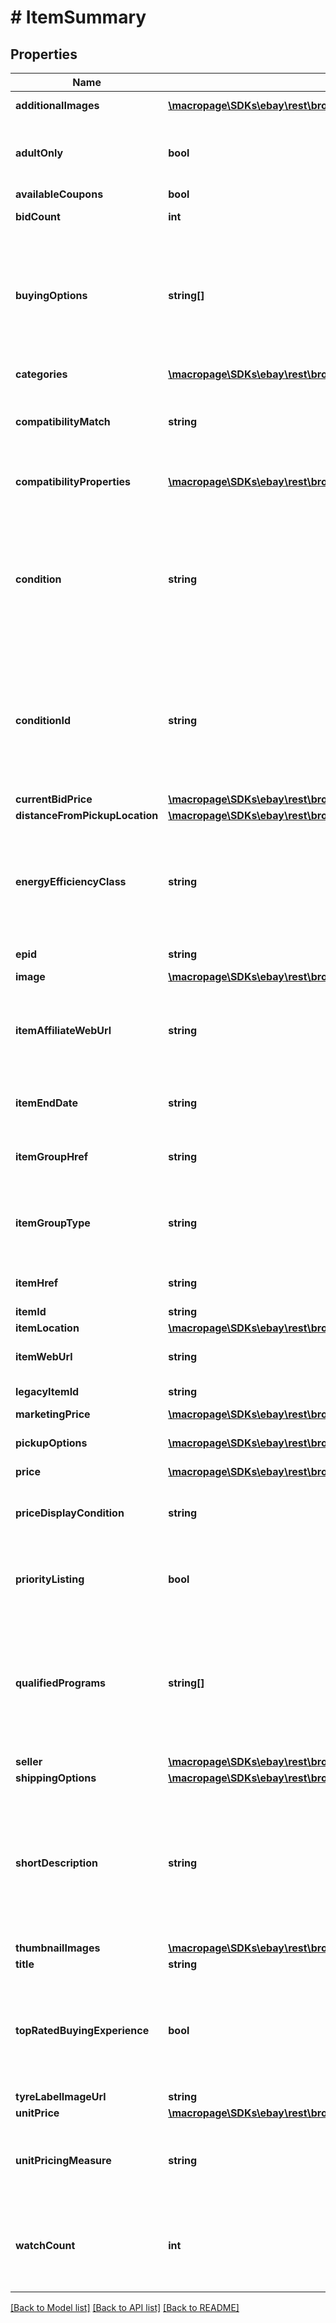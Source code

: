 # # ItemSummary

## Properties

Name | Type | Description | Notes
------------ | ------------- | ------------- | -------------
**additionalImages** | [**\macropage\SDKs\ebay\rest\browse\Model\Image[]**](Image.md) | An array of containers with the URLs for the images that are in addition to the primary image.  The primary image is returned in the &lt;b&gt; image.imageUrl&lt;/b&gt; field. | [optional]
**adultOnly** | **bool** | This indicates if the item is for adults only. For more information about adult-only items on eBay, see &lt;a href&#x3D;\&quot;https://pages.ebay.com/help/policies/adult-only.html\&quot; target&#x3D;\&quot;_blank\&quot;&gt;Adult items policy&lt;/a&gt; for sellers and &lt;a href&#x3D;\&quot;https://www.ebay.com/help/terms-conditions/default/searching-adult-items?id&#x3D;4661\&quot; target&#x3D;\&quot;_blank\&quot;&gt;Adult-Only items on eBay&lt;/a&gt; for buyers. | [optional]
**availableCoupons** | **bool** | This boolean attribute indicates if coupons are available for the item. | [optional]
**bidCount** | **int** | This integer value indicates the total number of bids that have been placed for an auction item. This field is only returned for auction items. | [optional]
**buyingOptions** | **string[]** | A comma separated list of all the purchase options available for the item. &lt;br&gt;&lt;br&gt;&lt;b&gt; Values Returned: &lt;/b&gt;   &lt;ul&gt; &lt;li&gt;&lt;b&gt;FIXED_PRICE&lt;/b&gt; - Indicates the buyer can purchase the item for a set price using the Buy It Now button. &lt;/li&gt;  &lt;li&gt;&lt;b&gt; AUCTION&lt;/b&gt; - Indicates the buyer can place a bid for the item. After the first bid is placed, this becomes a live auction item and is the only buying option for this item.&lt;/li&gt;  &lt;li&gt;&lt;b&gt; BEST_OFFER&lt;/b&gt; - Items where the buyer can send the seller a price they&#39;re willing to pay for the item. The seller can accept, reject, or send a counter offer. For details about Best Offer, see &lt;a href&#x3D;\&quot;https://www.ebay.com/help/selling/listings/selling-buy-now/adding-best-offer-listing?id&#x3D;4144\&quot; target&#x3D;\&quot;_blank\&quot;&gt;Best Offer&lt;/a&gt;.  &lt;/li&gt;&lt;/ul&gt; Code so that your app gracefully handles any future changes to this list. | [optional]
**categories** | [**\macropage\SDKs\ebay\rest\browse\Model\Category[]**](Category.md) | This container returns the primary category ID of the item (as well as the secondary category if the item was listed in two categories). | [optional]
**compatibilityMatch** | **string** | This indicates how well the item matches the &lt;b&gt;compatibility_filter&lt;/b&gt; product attributes.  &lt;br&gt;&lt;br&gt;&lt;b&gt; Valid Values: &lt;/b&gt; EXACT or POSSIBLE &lt;br /&gt;&lt;br /&gt;Code so that your app gracefully handles any future changes to this list. For implementation help, refer to &lt;a href&#x3D;&#39;https://developer.ebay.com/api-docs/buy/browse/types/gct:CompatibilityMatchEnum&#39;&gt;eBay API documentation&lt;/a&gt; | [optional]
**compatibilityProperties** | [**\macropage\SDKs\ebay\rest\browse\Model\CompatibilityProperty[]**](CompatibilityProperty.md) | This container returns only the product attributes that are compatible with the item. These attributes were specified in the &lt;b&gt;compatibility_filter&lt;/b&gt; in the request. This means that if you passed in 5 attributes and only 4 are compatible, only those 4 are returned. If none of the attributes are compatible, this container is not returned. | [optional]
**condition** | **string** | The text describing the condition of the item, such as New or Used. For a list of condition names, see &lt;a href&#x3D;\&quot;https://developer.ebay.com/devzone/finding/callref/enums/conditionIdList.html\&quot; target&#x3D;\&quot;_blank\&quot;&gt;Item Condition IDs and Names&lt;/a&gt;.  &lt;br /&gt;&lt;br /&gt;Code so that your app gracefully handles any future changes to this list. &lt;br /&gt;&lt;br /&gt;&lt;span class&#x3D;\&quot;tablenote\&quot;&gt;&lt;b&gt; Note: &lt;/b&gt;As of September 1, 2021, condition ID 2500 (&#39;Seller Refurbished&#39;) is no longer a valid item condition in the &lt;b&gt;Cell Phones &amp; Smartphones&lt;/b&gt; category (category ID 9355) for the following marketplaces: US, Canada, UK, Germany, and Australia. This refurbished item condition has been replaced by three new refurbished values, which include &#39;Excellent - Refurbished&#39; (condition ID 2010), &#39;Very Good - Refurbished&#39; (condition ID 2020), and &#39;Good - Refurbished&#39; (condition ID 2030).&lt;/span&gt; | [optional]
**conditionId** | **string** | The identifier of the condition of the item. For example, 1000 is the identifier for NEW. For a list of condition names and IDs, see &lt;a https://developer.ebay.com/devzone/finding/callref/enums/conditionIdList.html\&quot; target&#x3D;\&quot;_blank\&quot;&gt;Item Condition IDs and Names&lt;/a&gt;. &lt;br /&gt;&lt;br /&gt;Code so that your app gracefully handles any future changes to this list.&lt;br /&gt;&lt;br /&gt;&lt;span class&#x3D;\&quot;tablenote\&quot;&gt;&lt;b&gt; Note: &lt;/b&gt;As of September 1, 2021, condition ID 2500 (&#39;Seller Refurbished&#39;) is no longer a valid item condition in the &lt;b&gt;Cell Phones &amp; Smartphones&lt;/b&gt; category (category ID 9355) for the following marketplaces: US, Canada, UK, Germany, and Australia. This refurbished item condition has been replaced by three new refurbished values, which include &#39;Excellent - Refurbished&#39; (condition ID 2010), &#39;Very Good - Refurbished&#39; (condition ID 2020), and &#39;Good - Refurbished&#39; (condition ID 2030).&lt;/span&gt; | [optional]
**currentBidPrice** | [**\macropage\SDKs\ebay\rest\browse\Model\ConvertedAmount**](ConvertedAmount.md) |  | [optional]
**distanceFromPickupLocation** | [**\macropage\SDKs\ebay\rest\browse\Model\TargetLocation**](TargetLocation.md) |  | [optional]
**energyEfficiencyClass** | **string** | This indicates the &lt;a href&#x3D;\&quot;https://en.wikipedia.org/wiki/European_Union_energy_label\&quot;&gt;European energy efficiency&lt;/a&gt; rating (EEK) of the item.  Energy efficiency ratings apply to products listed by commercial vendors in electronics categories only. &lt;br /&gt;&lt;br /&gt;Currently, this field is only applicable for the Germany site, and  is only returned if the seller specified the energy efficiency rating through item specifics at listing time. Rating values include &lt;code&gt;A+++&lt;/code&gt;, &lt;code&gt;A++&lt;/code&gt;, &lt;code&gt;A+&lt;/code&gt;, &lt;code&gt;A&lt;/code&gt;, &lt;code&gt;B&lt;/code&gt;, &lt;code&gt;C&lt;/code&gt;, &lt;code&gt;D&lt;/code&gt;, &lt;code&gt;E&lt;/code&gt;, &lt;code&gt;F&lt;/code&gt;, and &lt;code&gt;G&lt;/code&gt;. | [optional]
**epid** | **string** | An ePID is the eBay product identifier of a product from the eBay product catalog.  This indicates the product in which the item belongs. | [optional]
**image** | [**\macropage\SDKs\ebay\rest\browse\Model\Image**](Image.md) |  | [optional]
**itemAffiliateWebUrl** | **string** | The URL to the View Item page of the item, which includes the affiliate tracking ID. This field is only returned if the seller enables affiliate tracking for the item by including the &lt;code&gt;&lt;a href&#x3D;\&quot;/api-docs/buy/static/api-browse.html#Headers\&quot;&gt;X-EBAY-C-ENDUSERCTX&lt;/a&gt;&lt;/code&gt; request header in the method.  &lt;br /&gt; &lt;br /&gt;&lt;span class&#x3D;\&quot;tablenote\&quot;&gt;&lt;b&gt;Note: &lt;/b&gt; eBay Partner Network, in order to receive a commission for your sales, you must use this URL to forward your buyer to the ebay.com site. &lt;/span&gt; | [optional]
**itemEndDate** | **string** | The date and time up to which the item can be purchased.  This value is returned in UTC format (yyyy-MM-ddThh:mm:ss.sssZ), which you can convert into the local time of the buyer.&lt;br /&gt;&lt;br /&gt;&lt;span class&#x3D;\&quot;tablenote\&quot;&gt;&lt;b&gt; Note: &lt;/b&gt;This field is not returned for Good &#39;Til Cancelled (GTC) listings.&lt;/span&gt; | [optional]
**itemGroupHref** | **string** | The HATEOAS reference of the parent page of the item group. An item group is an item that has various aspect differences, such as color, size, storage capacity, etc. &lt;br /&gt; &lt;br /&gt;&lt;span class&#x3D;\&quot;tablenote\&quot;&gt; &lt;b&gt;  Note: &lt;/b&gt;This field is returned only for item groups.&lt;/span&gt; | [optional]
**itemGroupType** | **string** | The indicates the item group type. An item group is an item that has various aspect differences, such as color, size, storage capacity, etc. &lt;br /&gt;&lt;br /&gt;Currently only the &lt;code&gt;SELLER_DEFINED_VARIATIONS&lt;/code&gt; is supported and indicates this is an item group created by the seller. &lt;br /&gt; &lt;br /&gt;&lt;span class&#x3D;\&quot;tablenote\&quot;&gt; &lt;b&gt; Note: &lt;/b&gt;This field is returned only for item groups.&lt;/span&gt;&lt;br /&gt;&lt;br /&gt;Code so that your app gracefully handles any future changes to this list. | [optional]
**itemHref** | **string** | The URI for the Browse API &lt;a href&#x3D;\&quot;/api-docs/buy/browse/resources/item/methods/getItem\&quot;&gt;getItem&lt;/a&gt; method, which can be used to retrieve more details about items in the search results. | [optional]
**itemId** | **string** | The unique RESTful identifier of the item. | [optional]
**itemLocation** | [**\macropage\SDKs\ebay\rest\browse\Model\ItemLocationImpl**](ItemLocationImpl.md) |  | [optional]
**itemWebUrl** | **string** | The URL to the View Item page of the item.  This enables you to include a \&quot;Report Item on eBay\&quot; hyperlink that takes the buyer to the View Item page on eBay. From there they can report any issues regarding this item to eBay. | [optional]
**legacyItemId** | **string** | The unique identifier of the eBay listing that contains the item. This is the traditional/legacy ID that is often seen in the URL of the listing View Item page. | [optional]
**marketingPrice** | [**\macropage\SDKs\ebay\rest\browse\Model\MarketingPrice**](MarketingPrice.md) |  | [optional]
**pickupOptions** | [**\macropage\SDKs\ebay\rest\browse\Model\PickupOptionSummary[]**](PickupOptionSummary.md) | This container returns the local pickup options available to the buyer. This container is only returned if the user is searching for local pickup items and set the local pickup filters in the method request. | [optional]
**price** | [**\macropage\SDKs\ebay\rest\browse\Model\ConvertedAmount**](ConvertedAmount.md) |  | [optional]
**priceDisplayCondition** | **string** | Indicates when in the buying flow the item&#39;s price can appear for minimum advertised price (MAP) items, which is the lowest price a retailer can advertise/show for this item. For implementation help, refer to &lt;a href&#x3D;&#39;https://developer.ebay.com/api-docs/buy/browse/types/gct:PriceDisplayConditionEnum&#39;&gt;eBay API documentation&lt;/a&gt; | [optional]
**priorityListing** | **bool** | This field is returned as &lt;code&gt;true&lt;/code&gt; if the listing is part of a Promoted Listing campaign. Promoted Listings are available to Above Standard and Top Rated sellers with recent sales activity.&lt;br /&gt;&lt;br /&gt;&lt;span class&#x3D;\&quot;tablenote\&quot;&gt;&lt;b&gt;Note:&lt;/b&gt; Priority Listing is returned only with a Best Match sort and will not be returned for other sort options.&lt;/span&gt; | [optional]
**qualifiedPrograms** | **string[]** | An array of the qualified programs available for the item, such as EBAY_PLUS, AUTHENTICITY_GUARANTEE, and AUTHENTICITY_VERIFICATION.&lt;br /&gt;&lt;br /&gt;eBay Plus is a premium account option for buyers, which provides benefits such as fast free domestic shipping and free returns on selected items. Top-Rated eBay sellers must opt in to eBay Plus to be able to offer the program on qualifying listings. Sellers must commit to next-day delivery of those items.&lt;br /&gt;&lt;br /&gt;&lt;span class&#x3D;\&quot;tablenote\&quot;&gt;&lt;b&gt;Note: &lt;/b&gt; eBay Plus is available only to buyers in Germany, Austria, and Australia marketplaces.&lt;/span&gt;&lt;br /&gt;&lt;br /&gt;The eBay &lt;a href&#x3D;\&quot;https://pages.ebay.com/authenticity-guarantee/\&quot; target&#x3D;\&quot;_blank\&quot;&gt;Authenticity Guarantee&lt;/a&gt; program enables third-party authenticators to perform authentication verification inspections on items such as watches and sneakers. | [optional]
**seller** | [**\macropage\SDKs\ebay\rest\browse\Model\Seller**](Seller.md) |  | [optional]
**shippingOptions** | [**\macropage\SDKs\ebay\rest\browse\Model\ShippingOptionSummary[]**](ShippingOptionSummary.md) | This container returns the shipping options available to ship the item. | [optional]
**shortDescription** | **string** | This text string is derived from the item condition and the item aspects (such as size, color, capacity, model, brand, etc.). Sometimes the title doesn&#39;t give enough information but the description is too big. Surfacing the &lt;b&gt;shortDescription&lt;/b&gt; can often provide buyers with the additional information that could help them make a buying decision.  &lt;br /&gt;&lt;br /&gt;For example: &lt;br /&gt;&lt;br /&gt;    &lt;code&gt;   \&quot;&lt;b&gt; title&lt;/b&gt;\&quot;: \&quot;Petrel U42W FPV Drone RC Quadcopter w/HD Camera Live Video One Key Off / Landing\&quot;, &lt;br /&gt;\&quot;&lt;b&gt;shortDescription&lt;/b&gt;\&quot;: \&quot;1 U42W Quadcopter. Syma X5SW-V3 Wifi FPV RC Drone Quadcopter 2.4Ghz 6-Axis Gyro with Headless Mode. Syma X20 Pocket Drone 2.4Ghz Mini RC Quadcopter Headless Mode Altitude Hold. One Key Take Off / Landing function: allow beginner to easy to fly the drone without any skill.\&quot;,&lt;/code&gt;       &lt;br /&gt;&lt;br /&gt;&lt;b&gt;Restriction: &lt;/b&gt; This field is returned by the &lt;b&gt; search&lt;/b&gt; method only when &lt;b&gt; fieldgroups&lt;/b&gt; &#x3D; &lt;code&gt;EXTENDED&lt;/code&gt;. | [optional]
**thumbnailImages** | [**\macropage\SDKs\ebay\rest\browse\Model\Image[]**](Image.md) | An array of thumbnail images for the item. | [optional]
**title** | **string** | The seller-created title of the item. &lt;br&gt;&lt;br&gt;&lt;b&gt;Maximum Length: &lt;/b&gt; 80 characters | [optional]
**topRatedBuyingExperience** | **bool** | This indicates if the item is a top-rated plus item. There are three benefits of a top-rated plus item: a  minimum 30-day money-back return policy, shipping the item in 1 business day with tracking provided, and the added comfort of knowing that this item is from an experienced seller with the highest buyer ratings. See the &lt;a href&#x3D;\&quot;https://pages.ebay.com/topratedplus/index.html\&quot; target&#x3D;\&quot;_blank\&quot;&gt;Top Rated Plus Items &lt;/a&gt; and  &lt;a href&#x3D;\&quot;https://pages.ebay.com/help/sell/top-rated.html\&quot; target&#x3D;\&quot;_blank\&quot;&gt;Becoming a Top Rated Seller and qualifying for Top Rated Plus&lt;/a&gt; help topics for more information. | [optional]
**tyreLabelImageUrl** | **string** | The URL to the image that shows the information on the tyre label. | [optional]
**unitPrice** | [**\macropage\SDKs\ebay\rest\browse\Model\ConvertedAmount**](ConvertedAmount.md) |  | [optional]
**unitPricingMeasure** | **string** | The designation, such as size, weight, volume, count, etc., that was used to specify the quantity of the item. This helps buyers compare prices. &lt;br /&gt;&lt;br /&gt;For example, the following tells the buyer that the item is 7.99 per 100 grams. &lt;br /&gt;&lt;br /&gt;&lt;code&gt;\&quot;unitPricingMeasure\&quot;: \&quot;100g\&quot;,&lt;br /&gt; \&quot;unitPrice\&quot;: {&lt;br /&gt;&amp;nbsp;&amp;nbsp;\&quot;value\&quot;: \&quot;7.99\&quot;,&lt;br /&gt;&amp;nbsp;&amp;nbsp;\&quot;currency\&quot;: \&quot;GBP\&quot;&lt;/code&gt; | [optional]
**watchCount** | **int** | The number of users that have added the item to their watch list.&lt;br /&gt;&lt;br /&gt;&lt;span class&#x3D;\&quot;tablenote\&quot;&gt; &lt;strong&gt;Note:&lt;/strong&gt; This field is restricted to applications that have been granted permission to access this feature. You must submit an &lt;a href&#x3D;\&quot;https://developer.ebay.com/my/support/tickets?tab&#x3D;app-check\&quot;&gt;App Check ticket&lt;/a&gt; to request this access. In the App Check form, add a note to the &lt;b&gt;Application Title/Summary&lt;/b&gt; and/or &lt;b&gt;Application Details&lt;/b&gt; fields that you want access to Watch Count data in the Browse API.&lt;/span&gt; | [optional]

[[Back to Model list]](../../README.md#models) [[Back to API list]](../../README.md#endpoints) [[Back to README]](../../README.md)
